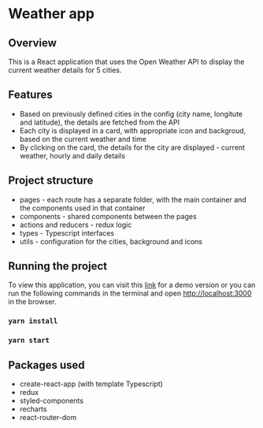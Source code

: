 # Weather app

## Overview

This is a React application that uses the Open Weather API to display the current weather details for 5 cities.

## Features
* Based on previously defined cities in the config (city name, longitute and latitude), the details are fetched from the API
* Each city is displayed in a card, with appropriate icon and backgroud, based on the current weather and time
* By clicking on the card, the details for the city are displayed - current weather, hourly and daily details

## Project structure
* pages - each route has a separate folder, with the main container and the components used in that container
* components - shared components between the pages
* actions and reducers - redux logic
* types - Typescript interfaces
* utils - configuration for the cities, background and icons

## Running the project
To view this application, you can visit this [link](https://anikova.github.io/weather-app) for a demo version or you can run the following commands in the terminal and open [http://localhost:3000](http://localhost:3000) in the browser.

### `yarn install`

### `yarn start`

## Packages used
* create-react-app (with template Typescript)
* redux
* styled-components
* recharts
* react-router-dom


